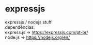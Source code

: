 # expressjs
expressjs / nodejs stuff\
dependências: \
express.js -> https://expressjs.com/pt-br/ \
node.js -> https://nodejs.org/en/
